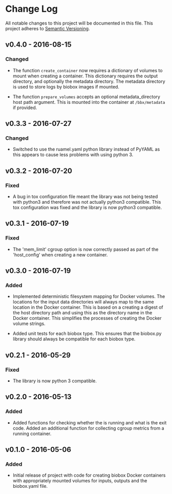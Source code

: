 # Change Log

All notable changes to this project will be documented in this file. This
project adheres to [Semantic Versioning](http://semver.org/).

## v0.4.0 - 2016-08-15

### Changed

  * The function `create_container` now requires a dictionary of volumes to
    mount when creating a container. This dictionary requires the output
    directory, and optionally the metadata directory. The metadata directory is
    used to store logs by biobox images if mounted.

  * The function `prepare_volumes` accepts an optional metadata_directory host
    path argument. This is mounted into the container at `/bbx/metadata` if
    provided.

## v0.3.3 - 2016-07-27

### Changed

  * Switched to use the ruamel.yaml python library instead of PyYAML as this
    appears to cause less problems with using python 3.

## v0.3.2 - 2016-07-20

### Fixed

  * A bug in tox configuration file meant the library was not being tested with
    python3 and therefore was not actually python3 compatible. This tox
    configuration was fixed and the library is now python3 compatible.

## v0.3.1 - 2016-07-19

### Fixed

  * The 'mem_limit' cgroup option is now correctly passed as part of the
    'host_config' when creating a new container.

## v0.3.0 - 2016-07-19

### Added

  * Implemented deterministic filesystem mapping for Docker volumes. The
    locations for the input data directories will always map to the same
    location in the Docker container. This is based on a creating a digest of
    the host directory path and using this as the directory name in the Docker
    container. This simplifies the processes of creating the Docker volume
    strings.

  * Added unit tests for each biobox type. This ensures that the biobox.py
    library should always be compatible for each biobox type.

## v0.2.1 - 2016-05-29

### Fixed

  * The library is now python 3 compatible.

## v0.2.0 - 2016-05-13

### Added

  * Added functions for checking whether the is running and what is the exit
    code. Added an additional function for collecting cgroup metrics from a
    running container.

## v0.1.0 - 2016-05-06

### Added

  * Initial release of project with code for creating biobox Docker containers
    with appropriately mounted volumes for inputs, outputs and the biobox.yaml
    file.
